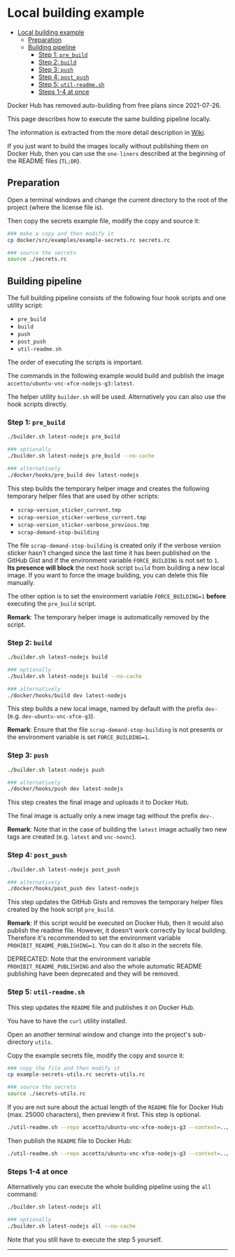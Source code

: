 # Local building example

- [Local building example](#local-building-example)
  - [Preparation](#preparation)
  - [Building pipeline](#building-pipeline)
    - [Step 1: `pre_build`](#step-1-pre_build)
    - [Step 2: `build`](#step-2-build)
    - [Step 3: `push`](#step-3-push)
    - [Step 4: `post_push`](#step-4-post_push)
    - [Step 5: `util-readme.sh`](#step-5-util-readmesh)
    - [Steps 1-4 at once](#steps-1-4-at-once)

Docker Hub has removed auto-building from free plans since 2021-07-26.

This page describes how to execute the same building pipeline locally.

The information is extracted from the more detail description in [Wiki][this-wiki].

If you just want to build the images locally without publishing them on Docker Hub, then you can use the `one-liners` described at the beginning of the README files (`TL;DR`).

## Preparation

Open a terminal windows and change the current directory to the root of the project (where the license file is).

Then copy the secrets example file, modify the copy and source it:

```bash
### make a copy and then modify it
cp docker/src/examples/example-secrets.rc secrets.rc

### source the secrets
source ./secrets.rc
```

## Building pipeline

The full building pipeline consists of the following four hook scripts and one utility script:

- `pre_build`
- `build`
- `push`
- `post_push`
- `util-readme.sh`

The order of executing the scripts is important.

The commands in the following example would build and publish the image `accetto/ubuntu-vnc-xfce-nodejs-g3:latest`.

The helper utility `builder.sh` will be used. Alternatively you can also use the hook scripts directly.

### Step 1: `pre_build`

```bash
./builder.sh latest-nodejs pre_build

### optionally
./builder.sh latest-nodejs pre_build --no-cache

### alternatively
./docker/hooks/pre_build dev latest-nodejs
```

This step builds the temporary helper image and creates the following temporary helper files that are used by other scripts:

- `scrap-version_sticker_current.tmp`
- `scrap-version_sticker-verbose_current.tmp`
- `scrap-version_sticker-verbose_previous.tmp`
- `scrap-demand-stop-building`

The file `scrap-demand-stop-building` is created only if the verbose version sticker hasn't changed since the last time it has been published on the GitHub Gist and if the environment variable `FORCE_BUILDING` is not set to `1`. **Its presence will block** the next hook script `build` from building a new local image. If you want to force the image building, you can delete this file manually.

The other option is to set the environment variable `FORCE_BUILDING=1` **before** executing the `pre_build` script.

**Remark**: The temporary helper image is automatically removed by the script.

### Step 2: `build`

```bash
./builder.sh latest-nodejs build

### optionally
./builder.sh latest-nodejs build --no-cache

### alternatively
./docker/hooks/build dev latest-nodejs
```

This step builds a new local image, named by default with the prefix `dev-` (e.g. `dev-ubuntu-vnc-xfce-g3`).

**Remark**: Ensure that the file `scrap-demand-stop-building` is not presents or the environment variable is set `FORCE_BUILDING=1`.

### Step 3: `push`

```bash
./builder.sh latest-nodejs push

### alternatively
./docker/hooks/push dev latest-nodejs
```

This step creates the final image and uploads it to Docker Hub.

The final image is actually only a new image tag without the prefix `dev-`.

**Remark**: Note that in the case of building the `latest` image actually two new tags are created (e.g. `latest` and `vnc-novnc`).

### Step 4: `post_push`

```bash
./builder.sh latest-nodejs post_push

### alternatively
./docker/hooks/post_push dev latest-nodejs
```

This step updates the GitHub Gists and removes the temporary helper files created by the hook script `pre_build`.

**Remark**: If this script would be executed on Docker Hub, then it would also publish the readme file. However, it doesn't work correctly by local building. Therefore it's recommended to set the environment variable `PROHIBIT_README_PUBLISHING=1`. You can do it also in the secrets file.

DEPRECATED: Note that the environment variable `PROHIBIT_README_PUBLISHING` and also the whole automatic README publishing have been deprecated and they will be removed.

### Step 5: `util-readme.sh`

This step updates the `README` file and publishes it on Docker Hub.

You have to have the `curl` utility installed.

Open an another terminal window and change into the project's sub-directory `utils`.

Copy the example secrets file, modify the copy and source it:

```bash
### copy the file and then modify it
cp example-secrets-utils.rc secrets-utils.rc

### source the secrets
source ./secrets-utils.rc
```

If you are not sure about the actual length of the `README` file for Docker Hub (max. 25000 characters), then preview it first. This step is optional.

```bash
./util-readme.sh --repo accetto/ubuntu-vnc-xfce-nodejs-g3 --context=../docker/xfce-nodejs -- preview
```

Then publish the `README` file to Docker Hub:

```bash
./util-readme.sh --repo accetto/ubuntu-vnc-xfce-nodejs-g3 --context=../docker/xfce-nodejs -- publish
```

### Steps 1-4 at once

Alternatively you can execute the whole building pipeline using the `all` command:

```bash
./builder.sh latest-nodejs all

### optionally
./builder.sh latest-nodejs all --no-cache
```

Note that you still have to execute the step 5 yourself.

***

[this-wiki]: https://github.com/accetto/ubuntu-vnc-xfce-g3/wiki

